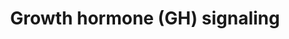 ---
annotations:
- id: PW:0000168
  parent: signaling pathway
  type: Pathway Ontology
  value: growth factor signaling pathway
authors:
- Zari
- Mkutmon
- Eweitz
description: The growth Hormone/Insulin-Like Growth Factor axis is a complex system
  of ligands, binding protein and receptors which the cells use for communication
  of growth simulating signal. GH is released from the pituitary and by binding to
  the GH receptor it stimulates longitudinal growth and has anabolic effects on metabolism.
  Most of the growth-promoting effects of GH are mediated by IGF-1 which is produced
  mainly in the liver after GH stimulation. IGF-1 has crucial functions especially
  for embryonic growth and development. This pathway is primarily studied to understand
  factors that contribute to growth in bos taurus(Jiang et al.)
last-edited: 2021-05-21
organisms:
- Bos taurus
redirect_from:
- /index.php/Pathway:WP2890
- /instance/WP2890
revision: null
schema-jsonld:
- '@context': https://schema.org/
  '@id': https://wikipathways.github.io/pathways/WP2890.html
  '@type': Dataset
  creator:
    '@type': Organization
    name: WikiPathways
  description: The growth Hormone/Insulin-Like Growth Factor axis is a complex system
    of ligands, binding protein and receptors which the cells use for communication
    of growth simulating signal. GH is released from the pituitary and by binding
    to the GH receptor it stimulates longitudinal growth and has anabolic effects
    on metabolism. Most of the growth-promoting effects of GH are mediated by IGF-1
    which is produced mainly in the liver after GH stimulation. IGF-1 has crucial
    functions especially for embryonic growth and development. This pathway is primarily
    studied to understand factors that contribute to growth in bos taurus(Jiang et
    al.)
  keywords:
  - GH1
  - GHR
  - IGF-1
  - IGFBP-3
  - JAK2
  - STAT5b
  license: CC0
  name: Growth hormone (GH) signaling
seo: CreativeWork
title: Growth hormone (GH) signaling
wpid: WP2890
---
